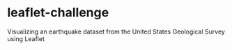 # leaflet-challenge
Visualizing an earthquake dataset from the United States Geological Survey using Leaflet 
